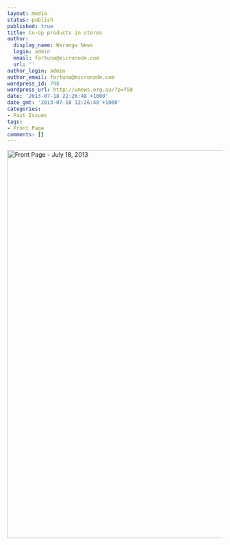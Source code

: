 ```yaml
---
layout: media
status: publish
published: true
title: Co-op products in stores
author:
  display_name: Waranga News
  login: admin
  email: fortuna@micronode.com
  url: ''
author_login: admin
author_email: fortuna@micronode.com
wordpress_id: 798
wordpress_url: http://wnews.org.au/?p=798
date: '2013-07-18 22:26:48 +1000'
date_gmt: '2013-07-18 12:26:48 +1000'
categories:
- Past Issues
tags:
- Front Page
comments: []
---
```


<a href="http://wnews.org.au/wp-content/uploads/2013/08/frontpage-20130718.pdf"><img class="alignnone size-full wp-image-796" alt="Front Page - July 18, 2013" src="http://wnews.org.au/wp-content/uploads/2013/08/frontpage-20130718.png" width="624" height="907" /></a>
